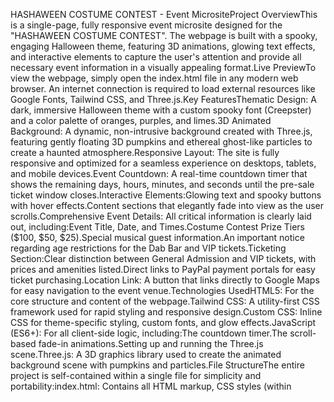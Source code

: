 HASHAWEEN COSTUME CONTEST - Event MicrositeProject OverviewThis is a single-page, fully responsive event microsite designed for the "HASHAWEEN COSTUME CONTEST". The webpage is built with a spooky, engaging Halloween theme, featuring 3D animations, glowing text effects, and interactive elements to capture the user's attention and provide all necessary event information in a visually appealing format.Live PreviewTo view the webpage, simply open the index.html file in any modern web browser. An internet connection is required to load external resources like Google Fonts, Tailwind CSS, and Three.js.Key FeaturesThematic Design: A dark, immersive Halloween theme with a custom spooky font (Creepster) and a color palette of oranges, purples, and limes.3D Animated Background: A dynamic, non-intrusive background created with Three.js, featuring gently floating 3D pumpkins and ethereal ghost-like particles to create a haunted atmosphere.Responsive Layout: The site is fully responsive and optimized for a seamless experience on desktops, tablets, and mobile devices.Event Countdown: A real-time countdown timer that shows the remaining days, hours, minutes, and seconds until the pre-sale ticket window closes.Interactive Elements:Glowing text and spooky buttons with hover effects.Content sections that elegantly fade into view as the user scrolls.Comprehensive Event Details: All critical information is clearly laid out, including:Event Title, Date, and Times.Costume Contest Prize Tiers ($100, $50, $25).Special musical guest information.An important notice regarding age restrictions for the Dab Bar and VIP tickets.Ticketing Section:Clear distinction between General Admission and VIP tickets, with prices and amenities listed.Direct links to PayPal payment portals for easy ticket purchasing.Location Link: A button that links directly to Google Maps for easy navigation to the event venue.Technologies UsedHTML5: For the core structure and content of the webpage.Tailwind CSS: A utility-first CSS framework used for rapid styling and responsive design.Custom CSS: Inline CSS for theme-specific styling, custom fonts, and glow effects.JavaScript (ES6+): For all client-side logic, including:The countdown timer.The scroll-based fade-in animations.Setting up and running the Three.js scene.Three.js: A 3D graphics library used to create the animated background scene with pumpkins and particles.File StructureThe entire project is self-contained within a single file for simplicity and portability:index.html: Contains all HTML markup, CSS styles (within <style> tags), and JavaScript code (within <script> tags).How to CustomizeYou can easily edit the index.html file to update event details:Event Information: Find the relevant text in the HTML sections (header, event details, tickets) and change the dates, times, prices, or descriptions.Ticket Links: Update the href attribute in the <a> tags for the GA and VIP ticket buttons.Countdown Timer: In the JavaScript section, locate the startCountdown function and change the date string new Date("2025-10-15T23:59:59") to your desired pre-sale end date.Location Link: Update the href attribute in the "Open Portal to Map" <a> tag.Colors & Styles: Modify the colors and styles in the <style> section at the top of the file or change the Tailwind CSS classes directly on the HTML elements.